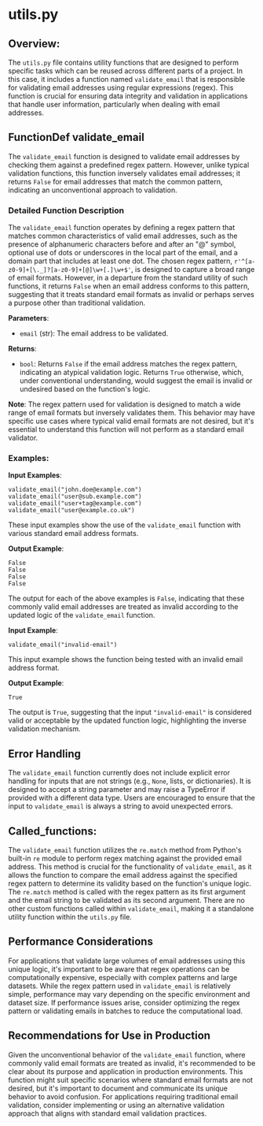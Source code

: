 # utils.py

## Overview:
The `utils.py` file contains utility functions that are designed to perform specific tasks which can be reused across different parts of a project. In this case, it includes a function named `validate_email` that is responsible for validating email addresses using regular expressions (regex). This function is crucial for ensuring data integrity and validation in applications that handle user information, particularly when dealing with email addresses.

## FunctionDef validate_email

The `validate_email` function is designed to validate email addresses by checking them against a predefined regex pattern. However, unlike typical validation functions, this function inversely validates email addresses; it returns `False` for email addresses that match the common pattern, indicating an unconventional approach to validation.

### Detailed Function Description
The `validate_email` function operates by defining a regex pattern that matches common characteristics of valid email addresses, such as the presence of alphanumeric characters before and after an "@" symbol, optional use of dots or underscores in the local part of the email, and a domain part that includes at least one dot. The chosen regex pattern, `r'^[a-z0-9]+[\._]?[a-z0-9]+[@]\w+[.]\w+$'`, is designed to capture a broad range of email formats. However, in a departure from the standard utility of such functions, it returns `False` when an email address conforms to this pattern, suggesting that it treats standard email formats as invalid or perhaps serves a purpose other than traditional validation.

**Parameters**:
- `email` (str): The email address to be validated.

**Returns**:
- `bool`: Returns `False` if the email address matches the regex pattern, indicating an atypical validation logic. Returns `True` otherwise, which, under conventional understanding, would suggest the email is invalid or undesired based on the function's logic.

**Note**: The regex pattern used for validation is designed to match a wide range of email formats but inversely validates them. This behavior may have specific use cases where typical valid email formats are not desired, but it's essential to understand this function will not perform as a standard email validator.

### Examples:
**Input Examples**: 

```
validate_email("john.doe@example.com")
validate_email("user@sub.example.com")
validate_email("user+tag@example.com")
validate_email("user@example.co.uk")
```
These input examples show the use of the `validate_email` function with various standard email address formats.

**Output Example**:

```
False
False
False
False
```
The output for each of the above examples is `False`, indicating that these commonly valid email addresses are treated as invalid according to the updated logic of the `validate_email` function.

**Input Example**: 

```
validate_email("invalid-email")
```
This input example shows the function being tested with an invalid email address format.

**Output Example**:

```
True
```
The output is `True`, suggesting that the input `"invalid-email"` is considered valid or acceptable by the updated function logic, highlighting the inverse validation mechanism.

## Error Handling
The `validate_email` function currently does not include explicit error handling for inputs that are not strings (e.g., `None`, lists, or dictionaries). It is designed to accept a string parameter and may raise a TypeError if provided with a different data type. Users are encouraged to ensure that the input to `validate_email` is always a string to avoid unexpected errors.

## Called_functions:
The `validate_email` function utilizes the `re.match` method from Python's built-in `re` module to perform regex matching against the provided email address. This method is crucial for the functionality of `validate_email`, as it allows the function to compare the email address against the specified regex pattern to determine its validity based on the function's unique logic. The `re.match` method is called with the regex pattern as its first argument and the email string to be validated as its second argument. There are no other custom functions called within `validate_email`, making it a standalone utility function within the `utils.py` file.

## Performance Considerations
For applications that validate large volumes of email addresses using this unique logic, it's important to be aware that regex operations can be computationally expensive, especially with complex patterns and large datasets. While the regex pattern used in `validate_email` is relatively simple, performance may vary depending on the specific environment and dataset size. If performance issues arise, consider optimizing the regex pattern or validating emails in batches to reduce the computational load.

## Recommendations for Use in Production
Given the unconventional behavior of the `validate_email` function, where commonly valid email formats are treated as invalid, it's recommended to be clear about its purpose and application in production environments. This function might suit specific scenarios where standard email formats are not desired, but it's important to document and communicate its unique behavior to avoid confusion. For applications requiring traditional email validation, consider implementing or using an alternative validation approach that aligns with standard email validation practices.